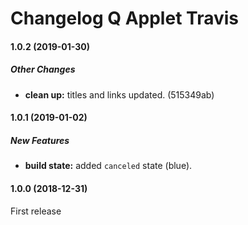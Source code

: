 # Changelog Q Applet Travis

#### 1.0.2 (2019-01-30)

##### Other Changes

* **clean up:**  titles and links updated. (515349ab)

#### 1.0.1 (2019-01-02)

##### New Features

* **build state:**  added `canceled` state (blue).

#### 1.0.0 (2018-12-31)

First release
